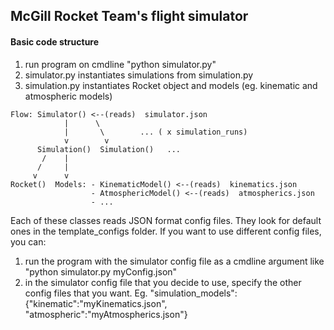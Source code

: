 ## McGill Rocket Team's flight simulator

#### Basic code structure

1. run program on cmdline "python simulator.py"
2. simulator.py instantiates simulations from simulation.py
3. simulation.py instantiates Rocket object and models (eg. kinematic and atmospheric models)

```
Flow: Simulator() <--(reads)  simulator.json
            |      \
            |       \        ... ( x simulation_runs)
            v        v
      Simulation()  Simulation()   ...
       /    |
      /     |
     v      v
Rocket()  Models: - KinematicModel() <--(reads)  kinematics.json
                  - AtmosphericModel() <--(reads)  atmospherics.json
                  - ...

```
Each of these classes reads JSON format config files. They look for default ones in the template_configs folder.
If you want to use different config files, you can:
1. run the program with the simulator config file as a cmdline argument like "python simulator.py myConfig.json"
2. in the simulator config file that you decide to use, specify the other config files that you want. Eg. "simulation_models": {"kinematic":"myKinematics.json", "atmospheric":"myAtmospherics.json"}

